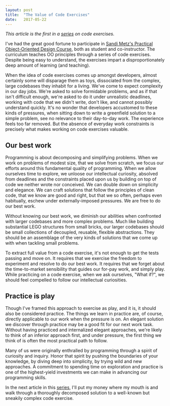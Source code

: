 ```yaml
---
layout: post
title:  "The Value of Code Exercises"
date:   2017-05-22
---
```


*This article is the first in a [series](/series) on code exercises.*

I've had the great good fortune to participate in [Sandi Metz's Practical
Object-Oriented Design Course](https://www.sandimetz.com/courses/), both as
student and co-instructor. The curriculum teaches OO principles through a series
of code exercises. Despite being easy to understand, the exercises impart a
disproportionately deep amount of learning (and teaching).

When the idea of code exercises comes up amongst developers, almost certainly
some will disparage them as toys, dissociated from the complex, large codebases
they inhabit for a living. We've come to expect complexity in our day jobs.
We're asked to solve formidable problems, and as if that isn't difficult enough,
we're asked to do it under unrealistic deadlines, working with code that we
didn't write, don't like, and cannot possibly understand quickly. It's no wonder
that developers accustomed to these kinds of pressures, when sitting down to
write a greenfield solution to a simple problem, see no relevance to their
day-to-day work. The experience feels too far removed. But the absence of
everyday work constraints is precisely what makes working on code exercises
valuable.

## Our best work

Programming is about decomposing and simplifying problems. When we work on
problems of modest size, that we solve from scratch, we focus our efforts around
this fundamental quality of programming. When we allow ourselves time to
explore, we unloose our intellectual curiosity, absolved from deadlines and the
constraints placed upon us by building on top of code we neither wrote nor
conceived. We can double down on simplicity and elegance. We can craft solutions
that follow the principles of clean code, that we know are good and right, but
that we so often, perhaps even habitually, eschew under externally-imposed
pressures. We are free to do our best work.

Without knowing our best work, we diminish our abilities when confronted with
larger codebases and more complex problems. Much like building substantial LEGO
structures from small bricks, our larger codebases should be small collections
of decoupled, reusable, flexible abstractions. They should be an assemblage of
the very kinds of solutions that we come up with when tackling small problems.

To extract full value from a code exercise, it's not enough to get the tests
passing and move on. It requires that we exercise the freedom to experiment and
resolve to do our best work. It requires that we forget about the time-to-market
sensibility that guides our for-pay work, and simply play. While practicing on a
code exercise, when we ask ourselves, "What if?", we should feel compelled to
follow our intellectual curiosities.

## Practice is play

Though I've framed this approach to exercise as play, and it is, it should also
be considered practice. The things we learn in practice are, of course, directly
applicable to our work when the pressure is on. An elegant solution we discover
through practice may be a good fit for our next work task. Without having
practiced and internalized elegant approaches, we're likely to think of an
inferior approach first, and under pressure, the first thing we think of is
often the most practical path to follow.

Many of us were originally enthralled by programming through a spirit of
curiosity and inquiry. Honor that spirit by pushing the boundaries of your
knowledge, by diving deep into simplicity, by trying wild and new approaches. A
commitment to spending time on exploration and practice is one of the 
highest-yield investments we can make in advancing our programming skills.

In the next article in this [series](/series), I'll put my money where my mouth
is and walk through a thoroughly decomposed solution to a well-known but
sneakily complex code exercise.
